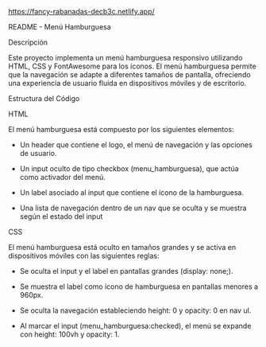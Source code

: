 https://fancy-rabanadas-decb3c.netlify.app/

README - Menú Hamburguesa

Descripción

Este proyecto implementa un menú hamburguesa responsivo utilizando HTML, CSS y FontAwesome para los íconos. El menú hamburguesa permite que la navegación se adapte a diferentes tamaños de pantalla, ofreciendo una experiencia de usuario fluida en dispositivos móviles y de escritorio.

Estructura del Código

HTML

El menú hamburguesa está compuesto por los siguientes elementos:

- Un header que contiene el logo, el menú de navegación y las opciones de usuario.

- Un input oculto de tipo checkbox (menu_hamburguesa), que actúa como activador del menú.

- Un label asociado al input que contiene el ícono de la hamburguesa.

- Una lista de navegación dentro de un nav que se oculta y se muestra según el estado del input

CSS

El menú hamburguesa está oculto en tamaños grandes y se activa en dispositivos móviles con las siguientes reglas:

- Se oculta el input y el label en pantallas grandes (display: none;).

- Se muestra el label como ícono de hamburguesa en pantallas menores a 960px.

- Se oculta la navegación estableciendo height: 0 y opacity: 0 en nav ul.

- Al marcar el input (menu_hamburguesa:checked), el menú se expande con height: 100vh y opacity: 1.